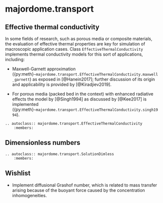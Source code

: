 # majordome.transport

## Effective thermal conductivity

In some fields of research, such as porous media or composite materials, the evaluation of effective thermal properties are key for simulation of macroscopic application cases. Class `EffectiveThermalConductivity`  implements thermal conductivity models for this sort of applications, including:

- Maxwell-Garnett approximation ({py:meth}`~majordome.transport.EffectiveThermalConductivity.maxwell_garnett`) as exposed in [@Hanein2017]; further discussion of its origin and applicability is provided by [@Kiradjiev2019].

- For porous media (packed bed in the context) with enhanced radiative effects the model by [@Singh1994] as discussed by [@Kee2017] is implemented  ({py:meth}`~majordome.transport.EffectiveThermalConductivity.singh1994`).

```{eval-rst}
.. autoclass:: majordome.transport.EffectiveThermalConductivity
    :members:
```

## Dimensionless numbers

```{eval-rst}
.. autoclass:: majordome.transport.SolutionDimless
    :members:
```

## Wishlist

- Implement diffusional Grashof number, which is related to mass transfer arising because of the buoyant force caused by the concentration inhomogeneities.
